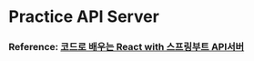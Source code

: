 # Practice API Server

### Reference: [코드로 배우는 React with 스프링부트 API서버](https://www.inflearn.com/course/%EC%BD%94%EB%93%9C%EB%A1%9C-%EB%B0%B0%EC%9A%B0%EB%8A%94-%EB%A6%AC%EC%95%A1%ED%8A%B8/dashboard)
